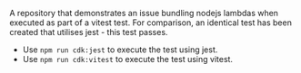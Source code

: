 A repository that demonstrates an issue bundling nodejs lambdas when executed as part of a vitest test. For comparison, an identical test has been created that utilises jest - this test passes.

- Use `npm run cdk:jest` to execute the test using jest.
- Use `npm run cdk:vitest` to execute the test using vitest.